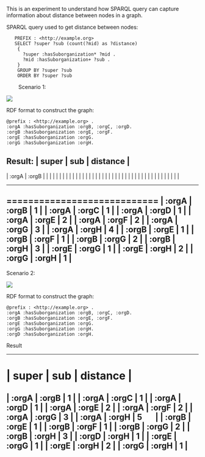 This is an experiment to understand how SPARQL query can capture information about distance between nodes in a graph.

SPARQL query used to get distance between nodes:
        
       PREFIX : <http://example.org> 
       SELECT ?super ?sub (count(?mid) as ?distance) 
        { 
          ?super :hasSuborganization* ?mid .
          ?mid :hasSuborganization+ ?sub .
        }
        GROUP BY ?super ?sub 
        ORDER BY ?super ?sub
        
 Scenario 1: 

![](https://github.com/idaks/DataONE-Prov-Summer-2017/blob/master/examples/distance_between_nodes/Graph_1.png)

RDF format to construct the graph:

    @prefix : <http://example.org> .
    :orgA :hasSuborganization :orgB, :orgC, :orgD.
    :orgB :hasSuborganization :orgE, :orgF.
    :orgE :hasSuborganization :orgG.
    :orgG :hasSuborganization :orgH.
    
Result:
| super |  sub  | distance  |
-----------------------------
| :orgA | :orgB |           |
|       |       |           |
|       |       |           |
|       |       |           |
|       |       |           |
|       |       |           |
|       |       |           |
|       |       |           |
|       |       |           |
|       |       |           |
|       |       |           |




----------------------------
   
============================
| :orgA | :orgB | 1        |
| :orgA | :orgC | 1        |
| :orgA | :orgD | 1        |
| :orgA | :orgE | 2        |
| :orgA | :orgF | 2        |
| :orgA | :orgG | 3        |
| :orgA | :orgH | 4        |
| :orgB | :orgE | 1        |
| :orgB | :orgF | 1        |
| :orgB | :orgG | 2        |
| :orgB | :orgH | 3        |
| :orgE | :orgG | 1        |
| :orgE | :orgH | 2        |
| :orgG | :orgH | 1        |
----------------------------

 Scenario 2: 

![](https://github.com/idaks/DataONE-Prov-Summer-2017/blob/master/examples/distance_between_nodes/Graph_2.png)

RDF format to construct the graph:

    @prefix : <http://example.org> .
    :orgA :hasSuborganization :orgB, :orgC, :orgD.
    :orgB :hasSuborganization :orgE, :orgF.
    :orgE :hasSuborganization :orgG.
    :orgG :hasSuborganization :orgH.
    :orgD :hasSuborganization :orgH.
    
Result

----------------------------
| super | sub   | distance |
============================
| :orgA | :orgB | 1        |
| :orgA | :orgC | 1        |
| :orgA | :orgD | 1        |
| :orgA | :orgE | 2        |
| :orgA | :orgF | 2        |
| :orgA | :orgG | 3        |
| :orgA | :orgH | 5        |
| :orgB | :orgE | 1        |
| :orgB | :orgF | 1        |
| :orgB | :orgG | 2        |
| :orgB | :orgH | 3        |
| :orgD | :orgH | 1        |
| :orgE | :orgG | 1        |
| :orgE | :orgH | 2        |
| :orgG | :orgH | 1        |
----------------------------

